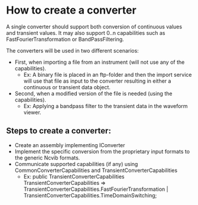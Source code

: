 # How to create a converter

A single converter should support both conversion of continuous values and transient values. It may also support 0..n capabilities such as FastFourierTransformation or BandPassFiltering. 

The converters will be used in two different scenarios:
- First, when importing a file from an instrument (will not use any of the capabilities).
  - Ex: A binary file is placed in an ftp-folder and then the import service will use that file as input to the converter resulting in either a continuous or transient data object.  
- Second, when a modified version of the file is needed (using the capabilities).
  - Ex: Applying a bandpass filter to the transient data in the waveform viewer. 

## Steps to create a converter:
- Create an assembly implementing IConverter
- Implement the specific conversion from the proprietary input formats to the generic Ncvib formats.
- Communicate supported capabilities (if any) using CommonConverterCapabilities and TransientConverterCapabilities
  - Ex: public TransientConverterCapabilities TransientConverterCapabilities => TransientConverterCapabilities.FastFourierTransformation | TransientConverterCapabilities.TimeDomainSwitching;